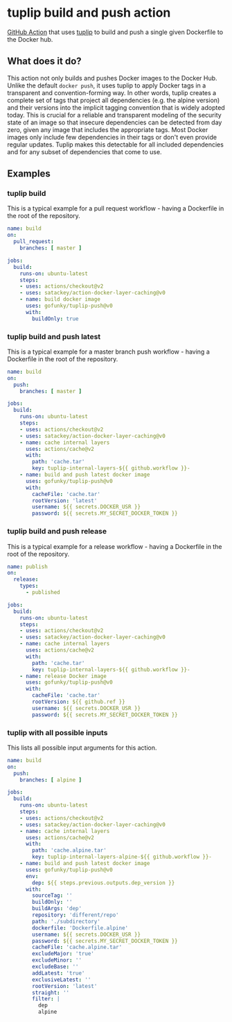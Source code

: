 # tuplip build and push action
[GitHub Action](https://github.com/features/actions) that uses [tuplip](https://github.com/gofunky/tuplip) to build and push a single given Dockerfile 
to the Docker hub.

## What does it do?

This action not only builds and pushes Docker images to the Docker Hub.
Unlike the default `docker push`, it uses tuplip to apply Docker tags in a transparent and convention-forming way.
In other words, tuplip creates a complete set of tags that project all dependencies (e.g. the alpine version) 
and their versions into the implicit tagging convention that is widely adopted today.
This is crucial for a reliable and transparent modeling of the security state of an image
so that insecure dependencies can be detected from day zero, given any image that includes the appropriate tags.
Most Docker images only include few dependencies in their tags or don't even provide regular updates.
Tuplip makes this detectable for all included dependencies and for any subset of dependencies that come to use.

## Examples

### tuplip build

This is a typical example for a pull request workflow - having a Dockerfile in the root of the repository.

```yaml
name: build
on:
  pull_request:
    branches: [ master ]

jobs:
  build:
    runs-on: ubuntu-latest
    steps:
    - uses: actions/checkout@v2
    - uses: satackey/action-docker-layer-caching@v0
    - name: build docker image
      uses: gofunky/tuplip-push@v0
      with:
        buildOnly: true
```

### tuplip build and push latest

This is a typical example for a master branch push workflow - having a Dockerfile in the root of the repository.

```yaml
name: build
on:
  push:
    branches: [ master ]

jobs:
  build:
    runs-on: ubuntu-latest
    steps:
    - uses: actions/checkout@v2
    - uses: satackey/action-docker-layer-caching@v0
    - name: cache internal layers
      uses: actions/cache@v2
      with:
        path: 'cache.tar'
        key: tuplip-internal-layers-${{ github.workflow }}-
    - name: build and push latest docker image
      uses: gofunky/tuplip-push@v0
      with:
        cacheFile: 'cache.tar'
        rootVersion: 'latest'
        username: ${{ secrets.DOCKER_USR }}
        password: ${{ secrets.MY_SECRET_DOCKER_TOKEN }}
```

### tuplip build and push release

This is a typical example for a release workflow - having a Dockerfile in the root of the repository.

```yaml
name: publish
on:
  release:
    types:
      - published

jobs:
  build:
    runs-on: ubuntu-latest
    steps:
    - uses: actions/checkout@v2
    - uses: satackey/action-docker-layer-caching@v0
    - name: cache internal layers
      uses: actions/cache@v2
      with:
        path: 'cache.tar'
        key: tuplip-internal-layers-${{ github.workflow }}-
    - name: release Docker image
      uses: gofunky/tuplip-push@v0
      with:
        cacheFile: 'cache.tar'
        rootVersion: ${{ github.ref }}
        username: ${{ secrets.DOCKER_USR }}
        password: ${{ secrets.MY_SECRET_DOCKER_TOKEN }}
```

### tuplip with all possible inputs

This lists all possible input arguments for this action.

```yaml
name: build
on:
  push:
    branches: [ alpine ]

jobs:
  build:
    runs-on: ubuntu-latest
    steps:
    - uses: actions/checkout@v2
    - uses: satackey/action-docker-layer-caching@v0
    - name: cache internal layers
      uses: actions/cache@v2
      with:
        path: 'cache.alpine.tar'
        key: tuplip-internal-layers-alpine-${{ github.workflow }}-
    - name: build and push latest docker image
      uses: gofunky/tuplip-push@v0
      env:
        dep: ${{ steps.previous.outputs.dep_version }}
      with:
        sourceTag: ''
        buildOnly: ''
        buildArgs: 'dep'
        repository: 'different/repo'
        path: './subdirectory'
        dockerfile: 'Dockerfile.alpine'
        username: ${{ secrets.DOCKER_USR }}
        password: ${{ secrets.MY_SECRET_DOCKER_TOKEN }}
        cacheFile: 'cache.alpine.tar'
        excludeMajor: 'true'
        excludeMinor: ''
        excludeBase: ''
        addLatest: 'true'
        exclusiveLatest: ''
        rootVersion: 'latest'
        straight: ''
        filter: |
          dep
          alpine
```
